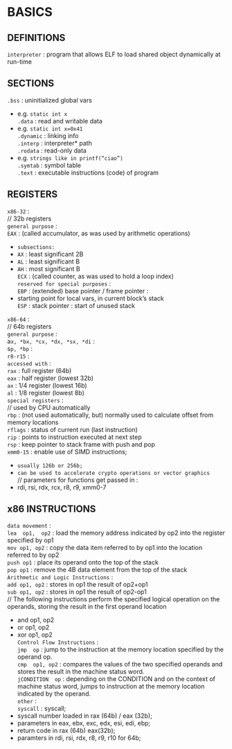 # BASICS


## DEFINITIONS
  
`interpreter` : program that allows ELF to load shared object dynamically at run-time  


## SECTIONS
`.bss` : uninitialized global vars  
*	e.g. `static int x`  
`.data` : read and writable data  
*	e.g. `static int x=0x41`  
`.dynamic` : linking info  
`.interp` : interpreter* path  
`.rodata` : read-only data  
*	e.g. `strings like in printf(“ciao”)`  
`.symtab` : symbol table  
`.text` : executable instructions (code) of program  
  


## REGISTERS  
`x86-32` :   
// 32b registers  
`general purpose` :   
`EAX` : (called accumulator, as was used by arithmetic operations)  
*	`subsections:`  
*	`AX` : least significant 2B  
*	`AL` : least significant B  
*	`AH` : most significant B  
`ECX` : (called counter, as was used to hold a loop index)  
`reserved for special purposes` :   
`EBP` : (extended) base pointer / frame pointer :  
*	starting point for local vars, in current block’s stack  
`ESP` : stack pointer : start of unused stack  
  
`x86-64` :   
// 64b registers  
`general purpose` :   
a`x, *bx, *cx, *dx, *sx, *di` :  
s`p, *bp` :  
`r8-r15` :    
`accessed with` :   
`rax` : full register (64b)  
`eax` : half register (lowest 32b)  
`ax` : 1/4 register (lowest 16b)  
`al` : 1/8 register (lowest 8b)  
`special registers` :   
// used by CPU automatically  
`rbp` : (not used automatically, but) normally used to calculate offset from memory locations  
`rflags` : status of current run (last instruction)  
`rip` : points to instruction executed at next step  
`rsp` : keep pointer to stack frame with push and pop  
`xmm0-15` : enable use of SIMD instructions;  
*	`usually 126b or 256b;`  
*	`can be used to accelerate crypto operations or vector graphics`  
// parameters for functions get passed in :   
*	rdi, rsi, rdx, rcx, r8, r9, xmm0-7  
  
## x86 INSTRUCTIONS  
`data movement` :   
`lea  op1,  op2` :  load  the  memory  address  indicated  by  op2 into the register specified by op1  
`mov op1, op2` : copy the data item referred to by op1 into the location referred to by op2  
`push op1` : place its operand onto the top of the stack  
`pop op1` : remove the 4B data element from the top of the stack  
`Arithmetic and Logic Instructions` :  
`add op1, op2` : stores in op1 the result of op2+op1  
`sub op1, op2` : stores in op1 the result of op2-op1  
// The following instructions perform the specified logical operation on the operands, storing the result in the first operand location  
*	and op1, op2  
*	or op1, op2  
*	xor op1, op2  
`Control Flow Instructions` :   
`jmp  op` :  jump  to  the  instruction  at  the  memory  location specified by the operand op.  
`cmp  op1, op2` :  compares  the  values  of  the  two  specified operands and stores the result in the machine status word.  
`jCONDITION  op` :  depending  on  the CONDITION  and  on the context of machine status word, jumps to instruction at the memory location indicated by the operand.  
`other` :   
`syscall` : syscall;  
*	syscall number loaded in rax (64b) / eax (32b);  
*	parameters in eax, ebx, exc, edx, esi, edi, ebp;  
*	return code in rax (64b) eax(32b);  
*	paramters in rdi, rsi, rdx, r8, r9, r10 for 64b;  
